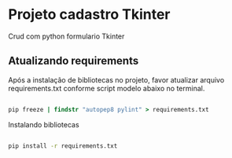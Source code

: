 # Projeto cadastro Tkinter

Crud com python formulario Tkinter

## Atualizando requirements

Após a instalação de bibliotecas no projeto, favor atualizar arquivo requirements.txt conforme script modelo abaixo no terminal.

```cmd

pip freeze | findstr "autopep8 pylint" > requirements.txt

```

Instalando bibliotecas

```cmd

pip install -r requirements.txt

```
